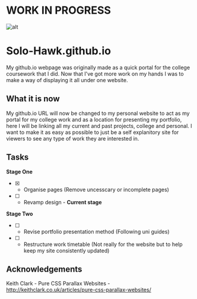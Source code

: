 # WORK IN PROGRESS

![alt](https://media3.giphy.com/media/YrBT2IV9AAO4/giphy.gif)

# Solo-Hawk.github.io
My github.io webpage was originally made as a quick portal for the college coursework that I did. Now that I've got more work on my hands I was to make a way of displaying it all under one website.

## What it is now

My github.io URL will now be changed to my personal website to act as my portal for my college work and as a location for presenting my portfolio, here I will be linking all my current and past projects, college and personal. I want to make it as easy as possible to just be a self explanitory site for viewers to see any type of work they are interested in.

## Tasks

**Stage One**

- [x] - Organise pages (Remove uncesscary or incomplete pages)
- [ ] - Revamp design - **Current stage**

**Stage Two**

- [ ] - Revise portfolio presentation method (Following uni guides)
- [ ] - Restructure work timetable (Not really for the website but to help keep my site consistently updated)

## Acknowledgements

Keith Clark - Pure CSS Parallax Websites - http://keithclark.co.uk/articles/pure-css-parallax-websites/

